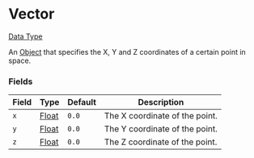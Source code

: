 # Vector
[Data Type](../data_types.md)

An [Object](object.md) that specifies the X, Y and Z coordinates of a certain point in space.
### Fields

 | Field | Type | Default | Description | 
|---|---|---|---|
 | `x` | [Float](float.md) | `0.0` | The X coordinate of the point. | 
 | `y` | [Float](float.md) | `0.0` | The Y coordinate of the point. | 
 | `z` | [Float](float.md) | `0.0` | The Z coordinate of the point. | 

